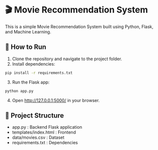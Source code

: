
# 🎬 Movie Recommendation System

This is a simple Movie Recommendation System built using Python, Flask, and Machine Learning.

## 🚀 How to Run

1. Clone the repository and navigate to the project folder.
2. Install dependencies:
```bash
pip install -r requirements.txt
```
3. Run the Flask app:
```bash
python app.py
```
4. Open http://127.0.0.1:5000/ in your browser.

## 📁 Project Structure
- app.py : Backend Flask application
- templates/index.html : Frontend
- data/movies.csv : Dataset
- requirements.txt : Dependencies
